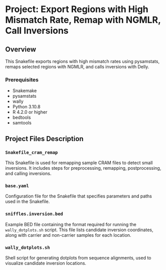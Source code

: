 # Project: Export Regions with High Mismatch Rate, Remap with NGMLR, Call Inversions

## Overview
This Snakefile exports regions with high mismatch rates using pysamstats, remaps selected regions with NGMLR, and calls inversions with Delly.

### Prerequisites
- Snakemake
- pysamstats 
- wally
- Python 3.10.8
- R 4.2.0 or higher
- bedtools
- samtools

## Project Files Description

### `Snakefile_cram_remap`
This Snakefile is used for remapping sample CRAM files to detect small inversions. It includes steps for preprocessing, remapping, postprocessing, and calling inversions.

### `base.yaml`
Configuration file for the Snakefile that specifies parameters and paths used in the Snakefile.

### `sniffles.inversion.bed`
Example BED file containing the format required for running the `wally_dotplots.sh` script. This file lists candidate inversion coordinates, along with carrier and non-carrier samples for each location.

### `wally_dotplots.sh`
Shell script for generating dotplots from sequence alignments, used to visualize candidate inversion locations.
